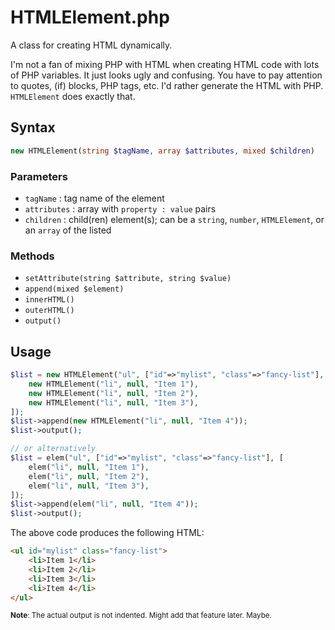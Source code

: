# HTMLElement.php

A class for creating HTML dynamically.

I'm not a fan of mixing PHP with HTML when creating HTML code with lots of PHP variables. It just looks ugly and confusing. You have to pay attention to quotes, (if) blocks, PHP tags, etc. I'd rather generate the HTML with PHP. `HTMLElement` does exactly that.


## Syntax

```php
new HTMLElement(string $tagName, array $attributes, mixed $children)
```


### Parameters

* `tagName` : tag name of the element
* `attributes` : array with `property : value` pairs
* `children` : child(ren) element(s); can be a `string`, `number`, `HTMLElement`, or an `array` of the listed


### Methods

* `setAttribute(string $attribute, string $value)`
* `append(mixed $element)`
* `innerHTML()`
* `outerHTML()`
* `output()`

## Usage

```php
$list = new HTMLElement("ul", ["id"=>"mylist", "class"=>"fancy-list"], [
    new HTMLElement("li", null, "Item 1"),
    new HTMLElement("li", null, "Item 2"),
    new HTMLElement("li", null, "Item 3"),
]);
$list->append(new HTMLElement("li", null, "Item 4"));
$list->output();

// or alternatively
$list = elem("ul", ["id"=>"mylist", "class"=>"fancy-list"], [
    elem("li", null, "Item 1"),
    elem("li", null, "Item 2"),
    elem("li", null, "Item 3"),
]);
$list->append(elem("li", null, "Item 4"));
$list->output();
```

The above code produces the following HTML:

```html
<ul id="mylist" class="fancy-list">
    <li>Item 1</li>
    <li>Item 2</li>
    <li>Item 3</li>
    <li>Item 4</li>
</ul>
```

<small>**Note**: The actual output is not indented. Might add that feature later. Maybe.</small>
